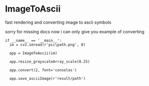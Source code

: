 # ImageToAscii
fast rendering and converting image to ascii symbols


sorry for missing docs 
now i can only give you example of converting 


```from ImageToAscii import *
if __name__ == '__main__':
  im = cv2.imread(r'pic\path.png', 0)

  app = ImageToAscii(im)
    
  app.resize_grayscaleArray_scale(0.25)

  app.convert(2, font='consolas')
    
  app.save_asciiImage(r'result/path')

